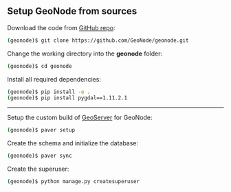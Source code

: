 ## Setup GeoNode from sources

Download the code from [GitHub repo](https://github.com/GeoNode/geonode.git):

```bash
(geonode)$ git clone https://github.com/GeoNode/geonode.git
```

Change the working directory into the **geonode** folder:

```bash
(geonode)$ cd geonode
```

Install all required dependencies:

```bash
(geonode)$ pip install -e .
(geonode)$ pip install pygdal==1.11.2.1
```
---

Setup the custom build of [GeoServer](http://geoserver.org) for GeoNode:

```bash
(geonode)$ paver setup
```

Create the schema and initialize the database:

```bash
(geonode)$ paver sync
```

Create the superuser:

```bash
(geonode)$ python manage.py createsuperuser
```
